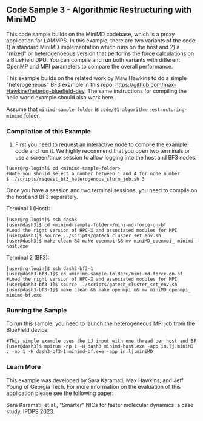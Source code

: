 ## Code Sample 3 - Algorithmic Restructuring with MiniMD

This code sample builds on the MiniMD codebase, which is a proxy application for LAMMPS. In this example, there are two variants of the code: 1) a standard MiniMD implementation which runs on the host and 2) a "mixed" or heterogenoeous version that performs the force calculations on a BlueField DPU. You can compile and run both variants with different OpenMP and MPI parameters to compare the overall performance.  

This example builds on the related work by Maw Hawkins to do a simple "heterogeneous" BF3 example in this repo: <https://github.com/max-Hawkins/heterog-bluefield-dev>. The same instructions for compiling the hello world example should also work here.

Assume that `minimd-sample-folder` is `code/01-algorithm-restructuring-minimd` folder.

### Compilation of this Example

1) First you need to request an interactive node to compile the example code and run it. We highly recommend that you open two terminals or use a screen/tmux session to allow logging into the host and BF3 nodes.

```
[user@rg-login]$ cd <minimd-sample-folder>
#Note you should select a number between 1 and 4 for node number
$ ./scripts/request_bf3_heterogenous_slurm_job.sh 3
```

Once you have a session and two terminal sessions, you need to compile on the host and BF3 separately.

Terminal 1 (Host):

```
[user@rg-login]$ ssh dash3
[user@dash3]$ cd <minimd-sample-folder>/mini-md-force-on-bf
#Load the right version of HPC-X and associated modules for MPI
[user@dash3]$ source ../scripts/gatech_cluster_set_env.sh
[user@dash3]$ make clean && make openmpi && mv miniMD_openmpi_ minimd-host.exe
```

Terminal 2 (BF3):

```
[user@rg-login]$ ssh dash3-bf3-1
[user@dash3-bf3-1]$ cd <minimd-sample-folder>/mini-md-force-on-bf
#Load the right version of HPC-X and associated modules for MPI
[user@dash3-bf3-1]$ source ../scripts/gatech_cluster_set_env.sh
[user@dash3-bf3-1]$ make clean && make openmpi && mv miniMD_openmpi_ minimd-bf.exe
```

### Running the Sample

To run this sample, you need to launch the heterogeneous MPI job from the BlueField device:

```
#This simple example uses the LJ input with one thread per host and BF
[user@dash3]$ mpirun -np 1 -H dash3 minimd-host.exe -app in.lj.miniMD : -np 1 -H dash3-bf3-1 minimd-bf.exe -app in.lj.miniMD
```

### Learn More

This example was developed by Sara Karamati, Max Hawkins, and Jeff Young of Georgia Tech. For more information on the evaluation of this application please see the following paper:

Sara Karamati, et al., "Smarter" NICs for faster molecular dynamics: a case study, IPDPS 2023.

